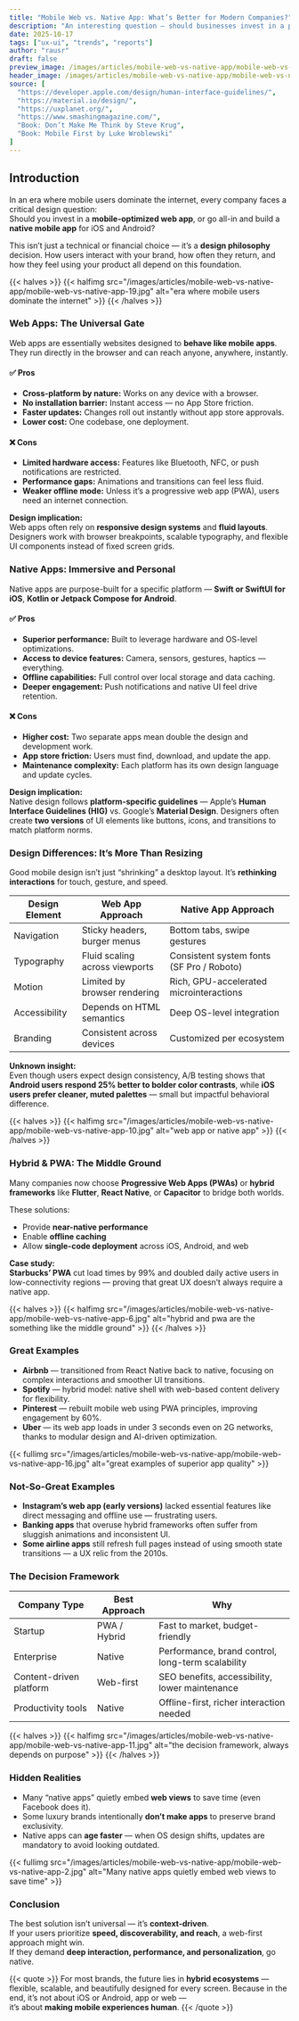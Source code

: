 ```yaml
---
title: "Mobile Web vs. Native App: What’s Better for Modern Companies?"
description: "An interesting question – should businesses invest in a powerful mobile web experience or go all-in with native Android and iOS applications — exploring pros, cons, and real design insights."
date: 2025-10-17
tags: ["ux-ui", "trends", "reports"]
author: "rausr"
draft: false
preview_image: /images/articles/mobile-web-vs-native-app/mobile-web-vs-native-app-17.jpg
header_image: /images/articles/mobile-web-vs-native-app/mobile-web-vs-native-app-18.jpg
source: [
  "https://developer.apple.com/design/human-interface-guidelines/",
  "https://material.io/design/",
  "https://uxplanet.org/",
  "https://www.smashingmagazine.com/",
  "Book: Don’t Make Me Think by Steve Krug",
  "Book: Mobile First by Luke Wroblewski"
]
---
```


## Introduction

In an era where mobile users dominate the internet, every company faces a critical design question:  
Should you invest in a **mobile-optimized web app**, or go all-in and build a **native mobile app** for iOS and Android?

This isn’t just a technical or financial choice — it’s a **design philosophy** decision. How users interact with your brand, how often they return, and how they feel using your product all depend on this foundation.

{{< halves >}}
{{< halfimg src="/images/articles/mobile-web-vs-native-app/mobile-web-vs-native-app-19.jpg" alt="era where mobile users dominate the internet" >}}
{{< /halves >}}

### Web Apps: The Universal Gate

Web apps are essentially websites designed to **behave like mobile apps**. They run directly in the browser and can reach anyone, anywhere, instantly.

#### ✅ Pros
- **Cross-platform by nature:** Works on any device with a browser.
- **No installation barrier:** Instant access — no App Store friction.
- **Faster updates:** Changes roll out instantly without app store approvals.
- **Lower cost:** One codebase, one deployment.

#### ❌ Cons
- **Limited hardware access:** Features like Bluetooth, NFC, or push notifications are restricted.
- **Performance gaps:** Animations and transitions can feel less fluid.
- **Weaker offline mode:** Unless it’s a progressive web app (PWA), users need an internet connection.

**Design implication:**  
Web apps often rely on **responsive design systems** and **fluid layouts**. Designers work with browser breakpoints, scalable typography, and flexible UI components instead of fixed screen grids.


### Native Apps: Immersive and Personal

Native apps are purpose-built for a specific platform — **Swift or SwiftUI for iOS**, **Kotlin or Jetpack Compose for Android**.

#### ✅ Pros
- **Superior performance:** Built to leverage hardware and OS-level optimizations.
- **Access to device features:** Camera, sensors, gestures, haptics — everything.
- **Offline capabilities:** Full control over local storage and data caching.
- **Deeper engagement:** Push notifications and native UI feel drive retention.

#### ❌ Cons
- **Higher cost:** Two separate apps mean double the design and development work.
- **App store friction:** Users must find, download, and update the app.
- **Maintenance complexity:** Each platform has its own design language and update cycles.

**Design implication:**  
Native design follows **platform-specific guidelines** — Apple’s **Human Interface Guidelines (HIG)** vs. Google’s **Material Design**. Designers often create **two versions** of UI elements like buttons, icons, and transitions to match platform norms.



### Design Differences: It’s More Than Resizing

Good mobile design isn’t just “shrinking” a desktop layout. It’s **rethinking interactions** for touch, gesture, and speed.

| Design Element | Web App Approach | Native App Approach |
|----------------|-----------------|---------------------|
| Navigation | Sticky headers, burger menus | Bottom tabs, swipe gestures |
| Typography | Fluid scaling across viewports | Consistent system fonts (SF Pro / Roboto) |
| Motion | Limited by browser rendering | Rich, GPU-accelerated microinteractions |
| Accessibility | Depends on HTML semantics | Deep OS-level integration |
| Branding | Consistent across devices | Customized per ecosystem |

**Unknown insight:**  
Even though users expect design consistency, A/B testing shows that **Android users respond 25% better to bolder color contrasts**, while **iOS users prefer cleaner, muted palettes** — small but impactful behavioral difference.

{{< halves >}}
{{< halfimg src="/images/articles/mobile-web-vs-native-app/mobile-web-vs-native-app-10.jpg" alt="web app or native app" >}}
{{< /halves >}}

### Hybrid & PWA: The Middle Ground

Many companies now choose **Progressive Web Apps (PWAs)** or **hybrid frameworks** like **Flutter**, **React Native**, or **Capacitor** to bridge both worlds.

These solutions:
- Provide **near-native performance**
- Enable **offline caching**
- Allow **single-code deployment** across iOS, Android, and web

**Case study:**  
**Starbucks’ PWA** cut load times by 99% and doubled daily active users in low-connectivity regions — proving that great UX doesn’t always require a native app.

{{< halves >}}
{{< halfimg src="/images/articles/mobile-web-vs-native-app/mobile-web-vs-native-app-6.jpg" alt="hybrid and pwa are the something like the middle ground" >}}
{{< /halves >}}

### Great Examples

- **Airbnb** — transitioned from React Native back to native, focusing on complex interactions and smoother UI transitions.  
- **Spotify** — hybrid model: native shell with web-based content delivery for flexibility.  
- **Pinterest** — rebuilt mobile web using PWA principles, improving engagement by 60%.  
- **Uber** — its web app loads in under 3 seconds even on 2G networks, thanks to modular design and AI-driven optimization.

{{< fullimg src="/images/articles/mobile-web-vs-native-app/mobile-web-vs-native-app-16.jpg" alt="great examples of superior app quality" >}}


### Not-So-Great Examples

- **Instagram’s web app (early versions)** lacked essential features like direct messaging and offline use — frustrating users.  
- **Banking apps** that overuse hybrid frameworks often suffer from sluggish animations and inconsistent UI.  
- **Some airline apps** still refresh full pages instead of using smooth state transitions — a UX relic from the 2010s.


### The Decision Framework

| Company Type | Best Approach | Why |
|---------------|----------------|-----|
| Startup | PWA / Hybrid | Fast to market, budget-friendly |
| Enterprise | Native | Performance, brand control, long-term scalability |
| Content-driven platform | Web-first | SEO benefits, accessibility, lower maintenance |
| Productivity tools | Native | Offline-first, richer interaction needed |

{{< halves >}}
{{< halfimg src="/images/articles/mobile-web-vs-native-app/mobile-web-vs-native-app-11.jpg" alt="the decision framework, always depends on purpose" >}}
{{< /halves >}}


### Hidden Realities

- Many “native apps” quietly embed **web views** to save time (even Facebook does it).
- Some luxury brands intentionally **don’t make apps** to preserve brand exclusivity.
- Native apps can **age faster** — when OS design shifts, updates are mandatory to avoid looking outdated.

{{< fullimg src="/images/articles/mobile-web-vs-native-app/mobile-web-vs-native-app-2.jpg" alt="Many native apps quietly embed web views to save time" >}}


### Conclusion

The best solution isn’t universal — it’s **context-driven**.  
If your users prioritize **speed, discoverability, and reach**, a web-first approach might win.  
If they demand **deep interaction, performance, and personalization**, go native.  

{{< quote >}}
For most brands, the future lies in **hybrid ecosystems** — flexible, scalable, and beautifully designed for every screen. Because in the end, it’s not about iOS or Android, app or web —  
it’s about **making mobile experiences human**.
{{< /quote >}}
